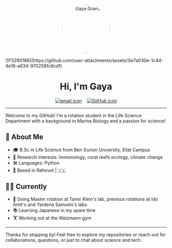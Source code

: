 <!-- Profile picture -->
<p align="center">
  <img src="?raw=true" alt="Gaya Granot" width="150" style="border-radius: 50%;">
</p>![P3280186](https://github.com/user-attachments/assets/0e7a030e-1c44-4e18-a634-970258fc6cdf)


<h1 align="center">Hi, I'm Gaya</h1>

<p align="center">
  <a href="mailto:gaya.granot@weizmann.ac.il"><img src="https://img.icons8.com/ios-filled/25/000000/new-post.png" alt="email icon"/></a>
  &nbsp;&nbsp;
  <a href="https://github.com/gaya424"><img src="https://img.icons8.com/ios-glyphs/25/000000/github.png" alt="GitHub icon"/></a>
</p>

---


Welcome to my GitHub! I'm a rotation student in the Life Science Department with a background in Marine Biology and a passion for science!

## 🔬 About Me

- 🎓 B.Sc in Life Science from Ben Gurion University, Eilat Campus
- 🧬 Research interests: Immunology, coral reefs ecology, climate change
- 🛠 Languages: Python
- 📍 Based in Rehovot | 🇮🇱 

## 🧑‍🔬 Currently

- 🔬 Doing Master rotation at Tamir Klein's lab, previous rotations at Ido Amit's and Yardena Samuels's labs
- 📚 Learning Japanese in my spare time
- 🏋️ Working out at the Weizmann gym 



---

Thanks for stopping by! Feel free to explore my repositories or reach out for collaborations, questions, or just to chat about science and tech.

